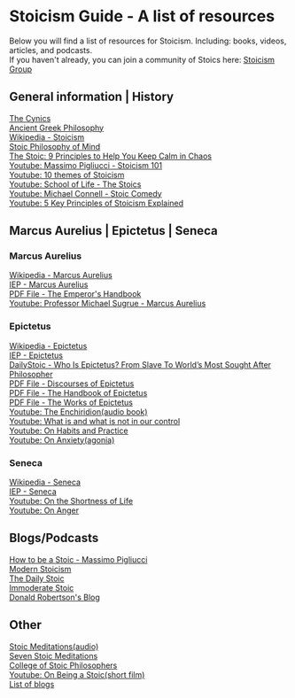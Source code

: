 # Stoicism Guide - A list of resources

Below you will find a list of resources for Stoicism. Including: books, videos, articles, and podcasts.<br />
If you haven't already, you can join a community of Stoics here: <a href="https://www.facebook.com/groups/Stoicism/">Stoicism Group</a>

## General information | History

<a href="http://www.iep.utm.edu/cynics/">The Cynics</a><br />
<a href="http://www.iep.utm.edu/greekphi/">Ancient Greek Philosophy</a><br />
<a href="https://en.wikipedia.org/wiki/Stoicism">Wikipedia - Stoicism</a><br />
<a href="http://www.iep.utm.edu/stoicmind/">Stoic Philosophy of Mind</a><br />
<a href="http://99u.com/articles/24401/a-makers-guidebook-9-stoic-principles-to-nurture-your-life-and-work">The Stoic: 9 Principles to Help You Keep Calm in Chaos</a><br />
<a href="https://www.youtube.com/watch?v=seLLJP3H1FU">Youtube: Massimo Pigliucci - Stoicism 101</a><br />
<a href="https://www.youtube.com/watch?v=w-RJQdjN4Ag">Youtube: 10 themes of Stoicism</a><br />
<a href="https://www.youtube.com/watch?v=yu7n0XzqtfA">Youtube: School of Life - The Stoics</a><br />
<a href="https://www.youtube.com/watch?v=jPeavDDlJpM">Youtube: Michael Connell - Stoic Comedy</a><br />
<a href="https://www.youtube.com/watch?v=dhrKg8_ltyQ">Youtube: 5 Key Principles of Stoicism Explained</a>

## Marcus Aurelius | Epictetus | Seneca

### Marcus Aurelius

<a href="https://en.wikipedia.org/wiki/Marcus_Aurelius">Wikipedia - Marcus Aurelius</a><br />
<a href="http://www.iep.utm.edu/marcus/">IEP - Marcus Aurelius</a><br />
<a href="http://seinfeld.co/library/meditations.pdf"> PDF File - The Emperor's Handbook</a><br />
<a href="https://www.youtube.com/watch?v=5897dMWJiSM">Youtube: Professor Michael Sugrue - Marcus Aurelius</a>

### Epictetus

<a href="https://en.wikipedia.org/wiki/Epictetus">Wikipedia - Epictetus</a><br />
<a href="http://www.iep.utm.edu/epictetu/">IEP - Epictetus</a><br />
<a href="https://dailystoic.com/epictetus/">DailyStoic - Who Is Epictetus? From Slave To World’s Most Sought After Philosopher</a><br />
<a href="https://www.stmarys-ca.edu/sites/default/files/attachments/files/Discourses.pdf">PDF File - Discourses of Epictetus</a><br />
<a href="http://pioneer.chula.ac.th/~pukrit/bba/Epictetus.pdf">PDF File - The Handbook of Epictetus</a><br />
<a href="https://www.stmarys-ca.edu/sites/default/files/attachments/files/Enchiridion.pdf">PDF File - The Works of Epictetus</a><br />
<a href="https://www.youtube.com/watch?v=dBwH2iYC-8c">Youtube: The Enchiridion(audio book)</a><br />
<a href="https://www.youtube.com/watch?v=lhOE8oKQKSM">Youtube: What is and what is not in our control</a><br />
<a href="https://www.youtube.com/watch?v=n3CBr9Jo_sw">Youtube: On Habits and Practice</a><br />
<a href="https://www.youtube.com/watch?v=SXOUvJtygo0">Youtube: On Anxiety(agonia)</a>

### Seneca

<a href="https://en.wikipedia.org/wiki/Seneca_the_Younger">Wikipedia - Seneca</a><br />
<a href="http://www.iep.utm.edu/seneca/">IEP - Seneca</a><br />
<a href="https://www.youtube.com/watch?v=ABRN0E_mI0U">Youtube: On the Shortness of Life</a><br />
<a href="https://www.youtube.com/watch?v=yuDAfU3uj6o">Youtube: On Anger</a><br />

## Blogs/Podcasts

<a href="https://howtobeastoic.wordpress.com/">How to be a Stoic - Massimo Pigliucci</a><br >
<a href="http://modernstoicism.com/">Modern Stoicism</a><br />
<a href="https://dailystoic.com/">The Daily Stoic</a><br />
<a href="https://immoderatestoic.com/">Immoderate Stoic</a><br />
<a href="http://www.donaldrobertson.name/">Donald Robertson's Blog</a>

## Other

<a href="http://modernstoicism.com/audio-recordings-for-stoic-week-2014/">Stoic Meditations(audio)</a><br />
<a href="https://dailystoic.com/stoic-meditations/">Seven Stoic Meditations</a><br />
<a href="http://collegeofstoicphilosophers.org/">College of Stoic Philosophers</a><br />
<a href="https://www.youtube.com/watch?v=kgM0BI_eROQ">Youtube: On Being a Stoic(short film)</a><br />
<a href="https://www.reddit.com/r/Stoicism/comments/4twns5/stoic_blogs/">List of blogs</a>
